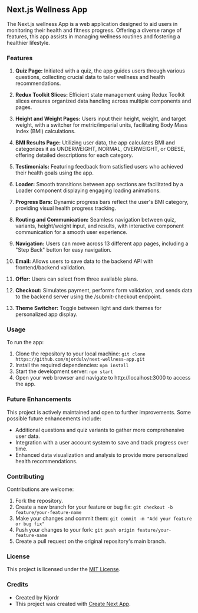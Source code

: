 ## Next.js Wellness App

The Next.js wellness App is a web application designed to aid users in monitoring their health and fitness progress. Offering a diverse range of features, this app assists in managing wellness routines and fostering a healthier lifestyle.

### Features

1. **Quiz Page:** Initiated with a quiz, the app guides users through various questions, collecting crucial data to tailor wellness and health recommendations.

2. **Redux Toolkit Slices:** Efficient state management using Redux Toolkit slices ensures organized data handling across multiple components and pages.

3. **Height and Weight Pages:** Users input their height, weight, and target weight, with a switcher for metric/imperial units, facilitating Body Mass Index (BMI) calculations.

4. **BMI Results Page:** Utilizing user data, the app calculates BMI and categorizes it as UNDERWEIGHT, NORMAL, OVERWEIGHT, or OBESE, offering detailed descriptions for each category.

5. **Testimonials:** Featuring feedback from satisfied users who achieved their health goals using the app.

6. **Loader:** Smooth transitions between app sections are facilitated by a Loader component displaying engaging loading animations.

7. **Progress Bars:** Dynamic progress bars reflect the user's BMI category, providing visual health progress tracking.

8. **Routing and Communication:** Seamless navigation between quiz, variants, height/weight input, and results, with interactive component communication for a smooth user experience.

9. **Navigation:** Users can move across 13 different app pages, including a "Step Back" button for easy navigation.

10. **Email:** Allows users to save data to the backend API with frontend/backend validation.

11. **Offer:** Users can select from three available plans.

12. **Checkout:** Simulates payment, performs form validation, and sends data to the backend server using the /submit-checkout endpoint.

13. **Theme Switcher:** Toggle between light and dark themes for personalized app display.

### Usage

To run the app:

1. Clone the repository to your local machine: `git clone https://github.com/njordulv/next-wellness-app.git`
2. Install the required dependencies: `npm install`
3. Start the development server: `npm start`
4. Open your web browser and navigate to http://localhost:3000 to access the app.

### Future Enhancements

This project is actively maintained and open to further improvements. Some possible future enhancements include:

- Additional questions and quiz variants to gather more comprehensive user data.
- Integration with a user account system to save and track progress over time.
- Enhanced data visualization and analysis to provide more personalized health recommendations.

### Contributing

Contributions are welcome:

1. Fork the repository.
2. Create a new branch for your feature or bug fix: `git checkout -b feature/your-feature-name`
3. Make your changes and commit them: `git commit -m "Add your feature or bug fix"`
4. Push your changes to your fork: `git push origin feature/your-feature-name`
5. Create a pull request on the original repository's main branch.

### License

This project is licensed under the [MIT License](LICENSE).

### Credits

- Created by Njordr
- This project was created with [Create Next App](https://nextjs.org/).
